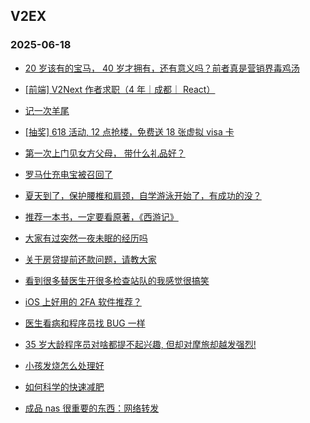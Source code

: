 ## V2EX 
### 2025-06-18

+ [20 岁该有的宝马， 40 岁才拥有，还有意义吗？前者真是营销界毒鸡汤](https://www.v2ex.com/t/1139066)

+ [[前端] V2Next 作者求职（4 年｜成都｜ React）](https://www.v2ex.com/t/1139047)

+ [记一次羊尾](https://www.v2ex.com/t/1139128)

+ [[抽奖] 618 活动, 12 点抢楼，免费送 18 张虚拟 visa 卡](https://www.v2ex.com/t/1139126)

+ [第一次上门见女方父母， 带什么礼品好？](https://www.v2ex.com/t/1139071)

+ [罗马仕充电宝被召回了](https://www.v2ex.com/t/1139041)

+ [夏天到了，保护腰椎和肩颈，自学游泳开始了，有成功的没？](https://www.v2ex.com/t/1139036)

+ [推荐一本书，一定要看原著，《西游记》](https://www.v2ex.com/t/1139038)

+ [大家有过突然一夜未眠的经历吗](https://www.v2ex.com/t/1139031)

+ [关于房贷提前还款问题，请教大家](https://www.v2ex.com/t/1139184)

+ [看到很多替医生开很多检查站队的我感觉很搞笑](https://www.v2ex.com/t/1139333)

+ [iOS 上好用的 2FA 软件推荐？](https://www.v2ex.com/t/1139101)

+ [医生看病和程序员找 BUG 一样](https://www.v2ex.com/t/1139119)

+ [35 岁大龄程序员对啥都提不起兴趣, 但却对摩旅却越发强烈!](https://www.v2ex.com/t/1139315)

+ [小孩发烧怎么处理好](https://www.v2ex.com/t/1139195)

+ [如何科学的快速减肥](https://www.v2ex.com/t/1139160)

+ [成品 nas 很重要的东西：网络转发](https://www.v2ex.com/t/1139234)

